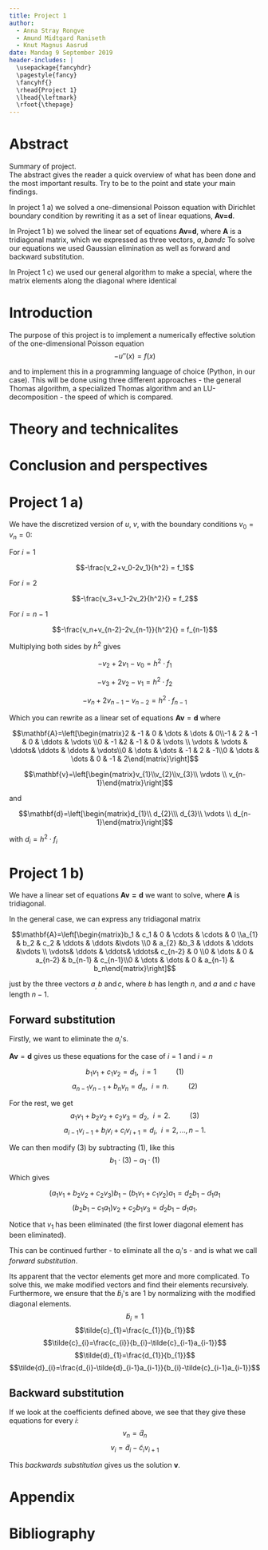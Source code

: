 ```yaml
---
title: Project 1
author:
  - Anna Stray Rongve
  - Amund Midtgard Raniseth
  - Knut Magnus Aasrud
date: Mandag 9 September 2019
header-includes: |
  \usepackage{fancyhdr}
  \pagestyle{fancy}
  \fancyhf{}
  \rhead{Project 1}
  \lhead{\leftmark}
  \rfoot{\thepage}
---
```


# Abstract
Summary of project.\
The abstract gives the reader a quick overview of what has been done and the most important results. Try to be to the point and state your main findings.


In project 1 a) we solved a one-dimensional Poisson equation with Dirichlet boundary condition by rewriting it as a set of linear equations, **Av=d**.

In Project 1 b) we solved the linear set of equations **Av=d**, where **A** is a tridiagonal matrix, which we expressed as three vectors, $a, b and c$
To solve our equations  we used Gaussian elimination as well as forward and backward substitution.

In Project 1 c) we used our general algorithm to make a special, where the matrix elements along the diagonal where identical

# Introduction
The purpose of this project is to implement a numerically effective solution of the one-dimensional Poisson equation
$$-u''(x)=f(x)$$

and to implement this in a programming language of choice (Python, in our case). This will be done using three different approaches - the general Thomas algorithm, a specialized Thomas algorithm and an LU-decomposition - the speed of which is compared.

# Theory and technicalites

# Conclusion and perspectives

# Project 1 a)
We have the discretized version of $u$, $v$, with the boundary conditions $v_{0}=v_{n}=0$:

For $i = 1$

$$-\frac{v_2+v_0-2v_1}{h^2} = f_1$$

For $i = 2$

$$-\frac{v_3+v_1-2v_2}{h^2}{} = f_2$$

For $i = n-1$

$$-\frac{v_n+v_{n-2}-2v_{n-1}}{h^2}{} = f_{n-1}$$

Multiplying both sides by $h^2$ gives

$$-v_2+2v_1-v_0 = h^2\cdot{f_1}$$

$$-v_3+2v_2-v_1 = {h^2}\cdot{f_2}$$

$$-v_n+2v_{n-1}-v_{n-2} = {h^2}\cdot{f_{n-1}}$$

Which you can rewrite as a linear set of equations $\mathbf{A}\mathbf{v}=\mathbf{d}$ where

$$\mathbf{A}=\left[\begin{matrix}2 & -1 & 0 & \dots & \dots & 0\\-1 & 2 & -1 & 0 & \ddots & \vdots \\0 & -1 &2 & -1 & 0 & \vdots \\ \vdots & \vdots & \ddots& \ddots & \ddots & \vdots\\0 & \dots & \dots & -1 & 2 & -1\\0 & \dots & \dots & 0 & -1 & 2\end{matrix}\right]$$

$$\mathbf{v}=\left[\begin{matrix}v_{1}\\v_{2}\\v_{3}\\ \vdots \\ v_{n-1}\end{matrix}\right]$$

and

$$\mathbf{d}=\left[\begin{matrix}d_{1}\\ d_{2}\\\ d_{3}\\ \vdots \\ d_{n-1}\end{matrix}\right]$$

<!-- Kaller den d fordi det er litt lettere å holde følge down the road -->

with $d_{i} = h^2 \cdot f_i$

# Project 1 b)
We have a linear set of equations $\mathbf{Av = d}$ we want to solve, where $\mathbf{A}$ is tridiagonal.

In the general case, we can express any tridiagonal matrix

$$\mathbf{A}=\left[\begin{matrix}b_1 & c_1 & 0 & \cdots & \cdots & 0 \\a_{1} & b_2 & c_2 & \ddots & \ddots &\vdots \\0 & a_{2} &b_3 & \ddots & \ddots &\vdots \\ \vdots& \ddots & \ddots& \ddots& c_{n-2} & 0 \\0 & \dots & 0 & a_{n-2} & b_{n-1} & c_{n-1}\\0 & \dots & \dots & 0 & a_{n-1} & b_n\end{matrix}\right]$$

just by the three vectors $a_, \, b \ \text{and} \, c$, where $b$ has length $n$, and $a$ and $c$ have length $n-1$.

## Forward substitution
Firstly, we want to eliminate the $a_{i}$'s.

$\mathbf{Av}=\mathbf{d}$ gives us these equations for the case of $i=1$ and $i=n$

$$b_{1}v_{1}+c_{1}v_{2}=d_{1},\ \ i=1 \ \ \ \ \ \ \ \ \ \ (1)$$
$$a_{n-1}v_{n-1}+b_{n}v_{n}=d_{n},\ \ i=n. \ \ \ \ \ \ \ \ \ \ (2)$$

For the rest, we get
$$a_{1}v_{1}+b_{2}v_{2}+c_{2}v_{3}=d_{2},\ \ i=2.  \ \ \ \ \ \ \ \ \ \ (3)$$
$$a_{i-1}v_{i-1}+b_{i}v_{i}+c_{i}v_{i+1}=d_{i},\ \ i=2,...,n-1.$$

We can then modify (3) by subtracting (1), like this
$$b_{1}\cdot (3)-a_{1}\cdot (1)$$

Which gives

$$(a_{1}v_{1}+b_{2}v_{2}+c_{2}v_{3})b_{1}-(b_{1}v_{1}+c_{1}v_{2})a_{1}=d_{2}b_{1}-d_{1}a_{1}$$
$$(b_{2}b_{1}-c_{1}a_{1})v_{2}+c_{2}b_{1}v_{3}=d_{2}b_{1}-d_{1}a_{1}.$$

Notice that $v_{1}$ has been eliminated (the first lower diagonal element has been eliminated).

This can be continued further - to eliminate all the $a_{i}$'s - and is what we call *forward substitution*.

Its apparent that the vector elements get more and more complicated. To solve this, we make modified vectors and find their elements recursively. Furthermore, we ensure that the $\tilde{b}_{i}$'s are 1 by normalizing with the modified diagonal elements.
$$\tilde{b}_{i}=1$$
$$\tilde{c}_{1}=\frac{c_{1}}{b_{1}}$$
$$\tilde{c}_{i}=\frac{c_{i}}{b_{i}-\tilde{c}_{i-1}a_{i-1}}$$
$$\tilde{d}_{1}=\frac{d_{1}}{b_{1}}$$
$$\tilde{d}_{i}=\frac{d_{i}-\tilde{d}_{i-1}a_{i-1}}{b_{i}-\tilde{c}_{i-1}a_{i-1}}$$

## Backward substitution
If we look at the coefficients defined above, we see that they give these equations for every $i$:
$$v_{n}=\tilde{d}_{n}$$
$$v_{i}=\tilde{d}_{i}-\tilde{c}_{i}v_{i+1}$$

This *backwards substitution* gives us the solution $\mathbf{v}$.

# Appendix

# Bibliography
